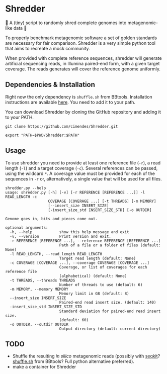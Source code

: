 # Shredder 
:octopus: A (tiny) script to randomly shred complete genomes into metagenomic-like data :octopus:


To properly benchmark metagenomic software a set of golden standards are necessary for fair comparison. Shredder 
is a very simple python tool that aims to recreate a mock community. 

When provided with complete reference sequences, shredder will generate artificial sequencing reads, in Illumina 
paired-end form, with a given target coverage. The reads generates will cover the reference genome uniformly. 


## Dependencies & Installation

Right now the only dependency is `shuffle.sh` from BBtools. Installation instructions are available [here](https://jgi.doe.gov/data-and-tools/bbtools/bb-tools-user-guide/installation-guide/). 
You need to add it to your path.

You can download Shredder by cloning the GitHub repository and adding it to your PATH. 

`git clone https://github.com/cimendes/Shredder.git`

`export "PATH=$PWD/Shredder:$PATH"`


## Usage
To use shredder you need to provide at least one reference file (`-r`), a read length (`-l`) and a target 
coverage (`-c`). Several references can be passed, using the wildcard `*`. A coverage value must be provided
for each of the sequences in `-r` or, alternatively, a single value that will be used for all files. 


    shredder.py --help
    usage: shredder.py [-h] [-v] [-r REFERENCE [REFERENCE ...]] -l READ_LENGTH -c
                       COVERAGE [COVERAGE ...] [-t THREADS] [-m MEMORY]
                       [--insert_size INSERT_SIZE]
                       [-insert_size_std INSERT_SIZE_STD] [-o OUTDIR]
    
    Genome goes in, bits and pieces come out.
    
    optional arguments:
      -h, --help            show this help message and exit
      -v, --version         Print version and exit.
      -r REFERENCE [REFERENCE ...], --reference REFERENCE [REFERENCE ...]
                            Path of a file or a folder of files (default: None)
      -l READ_LENGTH, --read_length READ_LENGTH
                            Target read length (default: None)
      -c COVERAGE [COVERAGE ...], --coverage COVERAGE [COVERAGE ...]
                            Coverage, or list of coverages for each reference file
                            (alphabetical) (default: None)
      -t THREADS, --threads THREADS
                            Number of threads to use (default: 6)
      -m MEMORY, --memory MEMORY
                            Memory limit in GB (default: 8)
      --insert_size INSERT_SIZE
                            Paired-end read insert size. (default: 140)
      -insert_size_std INSERT_SIZE_STD
                            Standard deviation for paired-end read insert size.
                            (default: 60)
      -o OUTDIR, --outdir OUTDIR
                            Output directory (default: current directory)


## TODO
* Shuffle the resulting *in silico* metagenomic reads (possibly with [seqkit](https://github.com/shenwei356/seqkit)? 
[shuffle.sh](https://sourceforge.net/projects/bbmap/) from BBtools? Full python alternative preferred).
* make a container for Shredder